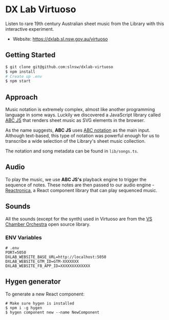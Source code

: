 # DX Lab Virtuoso

Listen to rare 19th century Australian sheet music from the Library with this interactive experiment.

- Website: https://dxlab.sl.nsw.gov.au/virtuoso

## Getting Started

```bash
$ git clone git@github.com:slnsw/dxlab-virtuoso
$ npm install
# Create up .env
$ npm start
```

## Approach

Music notation is extremely complex, almost like another programming language in some ways. Luckily we discovered a JavaScript library called [ABC JS](https://github.com/paulrosen/abcjs) that renders sheet music as SVG elements in the browser.

As the name suggests, **ABC JS** uses [ABC notation](https://en.wikipedia.org/wiki/ABC_notation) as the main input. Although text-based, this type of notation was powerful enough for us to transcribe a wide selection of the Library's sheet music collection.

The notation and song metadata can be found in `lib/songs.ts`.

## Audio

To play the music, we use **ABC JS's** playback engine to trigger the sequence of notes. These notes are then passed to our audio engine - [Reactronica](https://reactronica.com), a React component library that can play sequenced music.

## Sounds

All the sounds (except for the synth) used in Virtuoso are from the [VS Chamber Orchestra](https://github.com/sgossner/VSCO-2-CE) open source library.

### ENV Variables

```
# .env
PORT=5050
DXLAB_WEBSITE_BASE_URL=http://localhost:5050
DXLAB_WEBSITE_GTM_ID=GTM-XXXXXXX
DXLAB_WEBSITE_FB_APP_ID=XXXXXXXXXXXXX
```

## Hygen generator

To generate a new React component:

```
# Make sure hygen is installed
$ npm i -g hygen
$ hygen component new --name NewComponent
```
